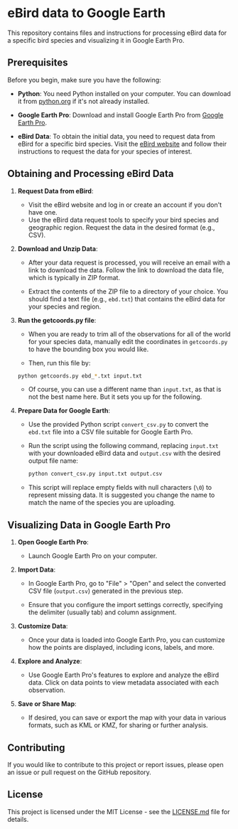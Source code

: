# eBird data to Google Earth

This repository contains files and instructions for processing eBird data for a specific bird species and visualizing it in Google Earth Pro.

## Prerequisites

Before you begin, make sure you have the following:

- **Python**: You need Python installed on your computer. You can download it from [python.org](https://www.python.org/downloads/) if it's not already installed.

- **Google Earth Pro**: Download and install Google Earth Pro from [Google Earth Pro](https://www.google.com/earth/versions/).

- **eBird Data**: To obtain the initial data, you need to request data from eBird for a specific bird species. Visit the [eBird website](https://ebird.org) and follow their instructions to request the data for your species of interest.

## Obtaining and Processing eBird Data

1. **Request Data from eBird**:
   - Visit the eBird website and log in or create an account if you don't have one.
   - Use the eBird data request tools to specify your bird species and geographic region. Request the data in the desired format (e.g., CSV).

2. **Download and Unzip Data**:
   - After your data request is processed, you will receive an email with a link to download the data. Follow the link to download the data file, which is typically in ZIP format.

   - Extract the contents of the ZIP file to a directory of your choice. You should find a text file (e.g., `ebd.txt`) that contains the eBird data for your species and region.

3. **Run the getcoords.py file**:
   - When you are ready to trim all of the observations for all of the world for your species data, manually edit the coordinates in `getcoords.py` to have the bounding box you would like. 

   - Then, run this file by:

   ```bash
   python getcoords.py ebd_*.txt input.txt
   ```

   - Of course, you can use a different name than `input.txt`, as that is not the best name here. But it sets you up for the following.

3. **Prepare Data for Google Earth**:
   - Use the provided Python script `convert_csv.py` to convert the `ebd.txt` file into a CSV file suitable for Google Earth Pro.

   - Run the script using the following command, replacing `input.txt` with your downloaded eBird data and `output.csv` with the desired output file name:

     ```bash
     python convert_csv.py input.txt output.csv
     ```

   - This script will replace empty fields with null characters (`\0`) to represent missing data. It is suggested you change the name to match the name of the species you are uploading.

## Visualizing Data in Google Earth Pro

1. **Open Google Earth Pro**:
   - Launch Google Earth Pro on your computer.

2. **Import Data**:
   - In Google Earth Pro, go to "File" > "Open" and select the converted CSV file (`output.csv`) generated in the previous step.

   - Ensure that you configure the import settings correctly, specifying the delimiter (usually tab) and column assignment.

3. **Customize Data**:
   - Once your data is loaded into Google Earth Pro, you can customize how the points are displayed, including icons, labels, and more.

4. **Explore and Analyze**:
   - Use Google Earth Pro's features to explore and analyze the eBird data. Click on data points to view metadata associated with each observation.

5. **Save or Share Map**:
   - If desired, you can save or export the map with your data in various formats, such as KML or KMZ, for sharing or further analysis.

## Contributing

If you would like to contribute to this project or report issues, please open an issue or pull request on the GitHub repository.

## License

This project is licensed under the MIT License - see the [LICENSE.md](LICENSE.md) file for details.